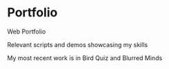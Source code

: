 # Portfolio
Web Portfolio

Relevant scripts and demos showcasing my skills

My most recent work is in Bird Quiz and Blurred Minds
